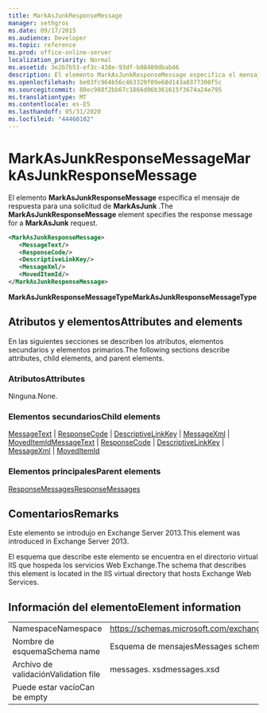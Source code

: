 ```yaml
---
title: MarkAsJunkResponseMessage
manager: sethgros
ms.date: 09/17/2015
ms.audience: Developer
ms.topic: reference
ms.prod: office-online-server
localization_priority: Normal
ms.assetid: 3e2b7b53-ef3c-438e-93df-b08409dbab46
description: El elemento MarkAsJunkResponseMessage especifica el mensaje de respuesta para una solicitud de MarkAsJunk.
ms.openlocfilehash: be03fc964b56c463320f09e68d143a0377300f5c
ms.sourcegitcommit: 88ec988f2bb67c1866d06b361615f3674a24e795
ms.translationtype: MT
ms.contentlocale: es-ES
ms.lasthandoff: 05/31/2020
ms.locfileid: "44460102"
---
```

# <a name="markasjunkresponsemessage"></a><span data-ttu-id="69212-103">MarkAsJunkResponseMessage</span><span class="sxs-lookup"><span data-stu-id="69212-103">MarkAsJunkResponseMessage</span></span>

<span data-ttu-id="69212-104">El elemento **MarkAsJunkResponseMessage** especifica el mensaje de respuesta para una solicitud de **MarkAsJunk** .</span><span class="sxs-lookup"><span data-stu-id="69212-104">The **MarkAsJunkResponseMessage** element specifies the response message for a **MarkAsJunk** request.</span></span> 
  
```XML
<MarkAsJunkResponseMessage>
   <MessageText/>
   <ResponseCode/>
   <DescriptiveLinkKey/>
   <MessageXml/>
   <MovedItemId/>
</MarkAsJunkResponseMessage>
```

 <span data-ttu-id="69212-105">**MarkAsJunkResponseMessageType**</span><span class="sxs-lookup"><span data-stu-id="69212-105">**MarkAsJunkResponseMessageType**</span></span>
## <a name="attributes-and-elements"></a><span data-ttu-id="69212-106">Atributos y elementos</span><span class="sxs-lookup"><span data-stu-id="69212-106">Attributes and elements</span></span>

<span data-ttu-id="69212-107">En las siguientes secciones se describen los atributos, elementos secundarios y elementos primarios.</span><span class="sxs-lookup"><span data-stu-id="69212-107">The following sections describe attributes, child elements, and parent elements.</span></span>
  
### <a name="attributes"></a><span data-ttu-id="69212-108">Atributos</span><span class="sxs-lookup"><span data-stu-id="69212-108">Attributes</span></span>

<span data-ttu-id="69212-109">Ninguna.</span><span class="sxs-lookup"><span data-stu-id="69212-109">None.</span></span>
  
### <a name="child-elements"></a><span data-ttu-id="69212-110">Elementos secundarios</span><span class="sxs-lookup"><span data-stu-id="69212-110">Child elements</span></span>

<span data-ttu-id="69212-111">[MessageText](messagetext.md)  |  [ResponseCode](responsecode.md)  |  [DescriptiveLinkKey](descriptivelinkkey.md)  |  [MessageXml](messagexml.md)  |  [MovedItemId](moveditemid.md)</span><span class="sxs-lookup"><span data-stu-id="69212-111">[MessageText](messagetext.md) | [ResponseCode](responsecode.md) | [DescriptiveLinkKey](descriptivelinkkey.md) | [MessageXml](messagexml.md) | [MovedItemId](moveditemid.md)</span></span>
  
### <a name="parent-elements"></a><span data-ttu-id="69212-112">Elementos principales</span><span class="sxs-lookup"><span data-stu-id="69212-112">Parent elements</span></span>

[<span data-ttu-id="69212-113">ResponseMessages</span><span class="sxs-lookup"><span data-stu-id="69212-113">ResponseMessages</span></span>](responsemessages.md)
  
## <a name="remarks"></a><span data-ttu-id="69212-114">Comentarios</span><span class="sxs-lookup"><span data-stu-id="69212-114">Remarks</span></span>

<span data-ttu-id="69212-115">Este elemento se introdujo en Exchange Server 2013.</span><span class="sxs-lookup"><span data-stu-id="69212-115">This element was introduced in Exchange Server 2013.</span></span>
  
<span data-ttu-id="69212-116">El esquema que describe este elemento se encuentra en el directorio virtual IIS que hospeda los servicios Web Exchange.</span><span class="sxs-lookup"><span data-stu-id="69212-116">The schema that describes this element is located in the IIS virtual directory that hosts Exchange Web Services.</span></span>
  
## <a name="element-information"></a><span data-ttu-id="69212-117">Información del elemento</span><span class="sxs-lookup"><span data-stu-id="69212-117">Element information</span></span>

|||
|:-----|:-----|
|<span data-ttu-id="69212-118">Namespace</span><span class="sxs-lookup"><span data-stu-id="69212-118">Namespace</span></span>  <br/> |https://schemas.microsoft.com/exchange/services/2006/messages  <br/> |
|<span data-ttu-id="69212-119">Nombre de esquema</span><span class="sxs-lookup"><span data-stu-id="69212-119">Schema name</span></span>  <br/> |<span data-ttu-id="69212-120">Esquema de mensajes</span><span class="sxs-lookup"><span data-stu-id="69212-120">Messages schema</span></span>  <br/> |
|<span data-ttu-id="69212-121">Archivo de validación</span><span class="sxs-lookup"><span data-stu-id="69212-121">Validation file</span></span>  <br/> |<span data-ttu-id="69212-122">messages. xsd</span><span class="sxs-lookup"><span data-stu-id="69212-122">messages.xsd</span></span>  <br/> |
|<span data-ttu-id="69212-123">Puede estar vacío</span><span class="sxs-lookup"><span data-stu-id="69212-123">Can be empty</span></span>  <br/> ||
   

